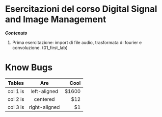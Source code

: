 # Esercitazioni del corso Digital Signal and Image Management


_**Contenuto**_

1. Prima esercitazione: import di file audio, trasformata di fourier e convoluzione. (01_first_lab)

# Know Bugs
| Tables   |      Are      |  Cool |
|----------|:-------------:|------:|
| col 1 is |  left-aligned | $1600 |
| col 2 is |    centered   |   $12 |
| col 3 is | right-aligned |    $1 |
